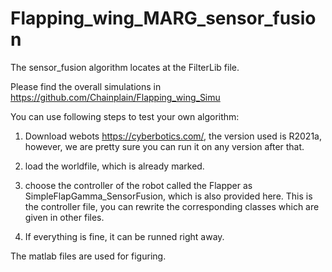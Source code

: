 # Flapping_wing_MARG_sensor_fusion

The sensor_fusion algorithm locates at the FilterLib  file.

Please find the overall simulations in https://github.com/Chainplain/Flapping_wing_Simu

You can use following steps to test your own algorithm:
1. Download webots https://cyberbotics.com/, the version used is R2021a, however, we are pretty sure you can run it on any version after that.

2. load the worldfile, which is already marked.

3. choose the controller of the robot called the Flapper as SimpleFlapGamma_SensorFusion, which is also provided here. 
This is the controller file, you can rewrite the corresponding classes which are given in other files.

4. If everything is fine, it can be runned right away.

The matlab files are used for figuring.
